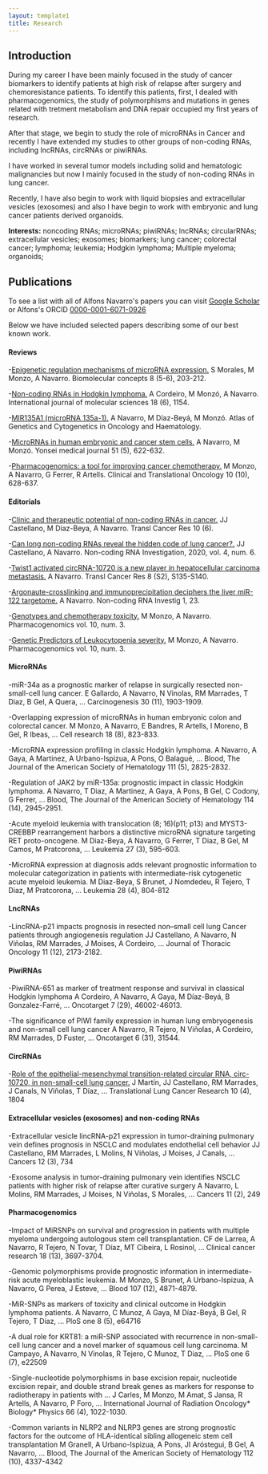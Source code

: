 ```yaml
---
layout: template1
title: Research
---
```


## Introduction

During my career I have been mainly focused in the study of cancer biomarkers to identify patients at high risk of relapse after surgery and chemoresistance patients. To identify this patients, first, I dealed with pharmacogenomics, the study of polymorphisms and mutations in genes related with tretment metabolism and DNA repair occupied my first years of research. 

After that stage, we begin to study the role of microRNAs in Cancer and recently I have extended my studies to other groups of non-coding RNAs, including lncRNAs, circRNAs or piwiRNAs. 

I have worked in several tumor models including solid and hematologic malignancies but now I mainly focused in the study of non-coding RNAs in lung cancer.

Recently, I have also begin to work with liquid biopsies and extracellular vesicles (exosomes) and also I have begin to work with embryonic and lung cancer patients derived organoids.

**Interests:** noncoding RNAs; microRNAs; piwiRNAs; lncRNAs; circularRNAs; extracellular vesicles; exosomes; biomarkers; lung cancer; colorectal cancer; lymphoma; leukemia; Hodgkin lymphoma; Multiple myeloma; organoids;

## Publications


To see a list with all of Alfons Navarro's papers you can visit 
[Google Scholar](https://scholar.google.es/citations?user=xF42u88AAAAJ&hl=en) or
Alfons's ORCID [0000-0001-6071-0926](https://orcid.org/0000-0001-6071-0926)

Below we have included selected papers describing some of our best known work.


#### Reviews

-[Epigenetic regulation mechanisms of microRNA expression.](https://pubmed.ncbi.nlm.nih.gov/29161231/)
S Morales, M Monzo, A Navarro.
Biomolecular concepts 8 (5-6), 203-212.

-[Non-coding RNAs in Hodgkin lymphoma.](https://pubmed.ncbi.nlm.nih.gov/28555062/)
A Cordeiro, M Monzó, A Navarro.
International journal of molecular sciences 18 (6), 1154.

-[MIR135A1 (microRNA 135a-1).](http://atlasgeneticsoncology.org/Genes/GC_MIR135A1.html)
A Navarro, M Díaz-Beyá, M Monzó.
Atlas of Genetics and Cytogenetics in Oncology and Haematology.

-[MicroRNAs in human embryonic and cancer stem cells.](https://www.ncbi.nlm.nih.gov/pmc/articles/PMC2908867/)
A Navarro, M Monzó.
Yonsei medical journal 51 (5), 622-632.

-[Pharmacogenomics: a tool for improving cancer chemotherapy.](https://pubmed.ncbi.nlm.nih.gov/18940743/)
M Monzo, A Navarro, G Ferrer, R Artells.
Clinical and Translational Oncology 10 (10), 628-637.

#### Editorials

-[Clinic and therapeutic potential of non-coding RNAs in cancer.](https://tcr.amegroups.com/article/view/48756)
JJ Castellano, M Diaz-Beya, A Navarro.
Transl Cancer Res 10 (6). 


-[Can long non-coding RNAs reveal the hidden code of lung cancer?.](https://ncri.amegroups.com/article/view/5871/html)
JJ Castellano, A Navarro.
Non-coding RNA Investigation, 2020, vol. 4, num. 6.

-[Twist1 activated circRNA-10720 is a new player in hepatocellular carcinoma metastasis.](https://tcr.amegroups.com/article/view/26206/html)
A Navarro.
Transl Cancer Res 8 (S2), S135-S140.

-[Argonaute-crosslinking and immunoprecipitation deciphers the liver miR-122 targetome.](https://ncri.amegroups.com/article/view/3924/4567)
A Navarro.
Non-coding RNA Investig 1, 23.

-[Genotypes and chemotherapy toxicity.](https://doi.org/10.2217/14622416.10.3.335)
M Monzo, A Navarro.
Pharmacogenomics vol. 10, num. 3. 

-[Genetic Predictors of Leukocytopenia severity.](https://doi.org/10.2217/14622416.10.3.335)
M Monzo, A Navarro.
Pharmacogenomics vol. 10, num. 3. 


#### MicroRNAs

-miR-34a as a prognostic marker of relapse in surgically resected non-small-cell lung cancer.
E Gallardo, A Navarro, N Vinolas, RM Marrades, T Diaz, B Gel, A Quera, ...
Carcinogenesis 30 (11), 1903-1909.

-Overlapping expression of microRNAs in human embryonic colon and colorectal cancer.
M Monzo, A Navarro, E Bandres, R Artells, I Moreno, B Gel, R Ibeas, ...
Cell research 18 (8), 823-833.

-MicroRNA expression profiling in classic Hodgkin lymphoma.
A Navarro, A Gaya, A Martinez, A Urbano-Ispizua, A Pons, O Balagué, ...
Blood, The Journal of the American Society of Hematology 111 (5), 2825-2832.

-Regulation of JAK2 by miR-135a: prognostic impact in classic Hodgkin lymphoma.
A Navarro, T Diaz, A Martinez, A Gaya, A Pons, B Gel, C Codony, G Ferrer, ...
Blood, The Journal of the American Society of Hematology 114 (14), 2945-2951.

-Acute myeloid leukemia with translocation (8; 16)(p11; p13) and MYST3-CREBBP rearrangement harbors a distinctive microRNA signature targeting RET proto-oncogene.
M Diaz-Beya, A Navarro, G Ferrer, T Diaz, B Gel, M Camos, M Pratcorona, ...
Leukemia 27 (3), 595-603.

-MicroRNA expression at diagnosis adds relevant prognostic information to molecular categorization in patients with intermediate-risk cytogenetic acute myeloid leukemia.
M Diaz-Beya, S Brunet, J Nomdedeu, R Tejero, T Diaz, M Pratcorona, ...
Leukemia 28 (4), 804-812

#### LncRNAs

-LincRNA-p21 impacts prognosis in resected non–small cell lung Cancer patients through angiogenesis regulation
JJ Castellano, A Navarro, N Viñolas, RM Marrades, J Moises, A Cordeiro, ...
Journal of Thoracic Oncology 11 (12), 2173-2182.

#### PiwiRNAs

-PiwiRNA-651 as marker of treatment response and survival in classical Hodgkin lymphoma
A Cordeiro, A Navarro, A Gaya, M Díaz-Beyá, B Gonzalez-Farré, ...
Oncotarget 7 (29), 46002-46013.

-The significance of PIWI family expression in human lung embryogenesis and non-small cell lung cancer
A Navarro, R Tejero, N Viñolas, A Cordeiro, RM Marrades, D Fuster, ...
Oncotarget 6 (31), 31544.

#### CircRNAs

-[Role of the epithelial-mesenchymal transition-related circular RNA, circ-10720, in non-small-cell lung cancer.](https://pubmed.ncbi.nlm.nih.gov/34012794/)
J Martín, JJ Castellano, RM Marrades, J Canals, N Viñolas, T Díaz, ...
Translational Lung Cancer Research 10 (4), 1804



#### Extracellular vesicles (exosomes) and non-coding RNAs

-Extracellular vesicle lincRNA-p21 expression in tumor-draining pulmonary vein defines prognosis in NSCLC and modulates endothelial cell behavior
JJ Castellano, RM Marrades, L Molins, N Viñolas, J Moises, J Canals, ...
Cancers 12 (3), 734

-Exosome analysis in tumor-draining pulmonary vein identifies NSCLC patients with higher risk of relapse after curative surgery
A Navarro, L Molins, RM Marrades, J Moises, N Viñolas, S Morales, ...
Cancers 11 (2), 249


#### Pharmacogenomics

-Impact of MiRSNPs on survival and progression in patients with multiple myeloma undergoing autologous stem cell transplantation.
CF de Larrea, A Navarro, R Tejero, N Tovar, T Díaz, MT Cibeira, L Rosinol, ...
Clinical cancer research 18 (13), 3697-3704.

-Genomic polymorphisms provide prognostic information in intermediate-risk acute myeloblastic leukemia.
M Monzo, S Brunet, A Urbano-Ispizua, A Navarro, G Perea, J Esteve, ...
Blood 107 (12), 4871-4879.

-MiR-SNPs as markers of toxicity and clinical outcome in Hodgkin lymphoma patients.
A Navarro, C Munoz, A Gaya, M Díaz-Beyá, B Gel, R Tejero, T Díaz, ...
PloS one 8 (5), e64716

-A dual role for KRT81: a miR-SNP associated with recurrence in non-small-cell lung cancer and a novel marker of squamous cell lung carcinoma.
M Campayo, A Navarro, N Vinolas, R Tejero, C Munoz, T Diaz, ...
PloS one 6 (7), e22509

-Single-nucleotide polymorphisms in base excision repair, nucleotide excision repair, and double strand break genes as markers for response to radiotherapy in patients with …
J Carles, M Monzo, M Amat, S Jansa, R Artells, A Navarro, P Foro, ...
International Journal of Radiation Oncology* Biology* Physics 66 (4), 1022-1030.

-Common variants in NLRP2 and NLRP3 genes are strong prognostic factors for the outcome of HLA-identical sibling allogeneic stem cell transplantation
M Granell, A Urbano-Ispizua, A Pons, JI Aróstegui, B Gel, A Navarro, ...
Blood, The Journal of the American Society of Hematology 112 (10), 4337-4342











